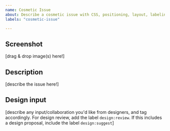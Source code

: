 ```yaml
---
name: Cosmetic Issue
about: Describe a cosmetic issue with CSS, positioning, layout, labeling, or similar
labels: "cosmetic-issue"

---
```


## Screenshot

[drag & drop image(s) here!]

## Description

[describe the issue here!]

## Design input
[describe any input/collaboration you'd like from designers, and
tag accordingly. For design review, add the
label `design:review`. If this includes a design proposal,
include the label `design:suggest`]
